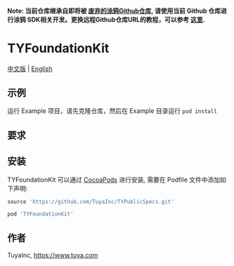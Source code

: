 #### Note: 当前仓库继承自即将被 [废弃的涂鸦Github仓库](https://github.com/TuyaInc/TYFoundationKit), 请使用当前 Github 仓库进行涂鸦 SDK相关开发。更换远程Github仓库URL的教程，可以参考 [这里](https://docs.github.com/cn/free-pro-team@latest/github/using-git/changing-a-remotes-url).


# TYFoundationKit

[中文版](README_cn.md) | [English](README.md)

## 示例


运行 Example 项目，请先克隆仓库，然后在 Example 目录运行 `pod install` 

## 要求

## 安装

TYFoundationKit 可以通过 [CocoaPods](https://cocoapods.org) 进行安装,   需要在 Podfile 文件中添加如下声明:

```ruby
source 'https://github.com/TuyaInc/TYPublicSpecs.git'

pod 'TYFoundationKit'
```

## 作者

TuyaInc, https://www.tuya.com
